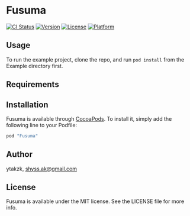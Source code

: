# Fusuma

[![CI Status](http://img.shields.io/travis/ytakzk/Fusuma.svg?style=flat)](https://travis-ci.org/ytakzk/Fusuma)
[![Version](https://img.shields.io/cocoapods/v/Fusuma.svg?style=flat)](http://cocoapods.org/pods/Fusuma)
[![License](https://img.shields.io/cocoapods/l/Fusuma.svg?style=flat)](http://cocoapods.org/pods/Fusuma)
[![Platform](https://img.shields.io/cocoapods/p/Fusuma.svg?style=flat)](http://cocoapods.org/pods/Fusuma)

## Usage

To run the example project, clone the repo, and run `pod install` from the Example directory first.

## Requirements

## Installation

Fusuma is available through [CocoaPods](http://cocoapods.org). To install
it, simply add the following line to your Podfile:

```ruby
pod "Fusuma"
```

## Author

ytakzk, shyss.ak@gmail.com

## License

Fusuma is available under the MIT license. See the LICENSE file for more info.
